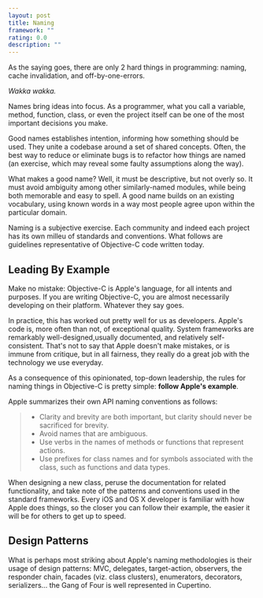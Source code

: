 ```yaml
---
layout: post
title: Naming
framework: ""
rating: 0.0
description: ""
---
```


As the saying goes, there are only 2 hard things in programming: naming, cache invalidation, and off-by-one-errors.

_Wakka wakka._

Names bring ideas into focus. As a programmer, what you call a variable, method, function, class, or even the project itself can be one of the most important decisions you make.

Good names establishes intention, informing how something should be used. They unite a codebase around a set of shared concepts. Often, the best way to reduce or eliminate bugs is to refactor how things are named (an exercise, which may reveal some faulty assumptions along the way).

What makes a good name? Well, it must be descriptive, but not overly so. It must avoid ambiguity among other similarly-named modules, while being both memorable and easy to spell. A good name builds on an existing vocabulary, using known words in a way most people agree upon within the particular domain.

Naming is a subjective exercise. Each community and indeed each project has its own milleu of standards and conventions. What follows are guidelines representative of Objective-C code written today.

## Leading By Example

Make no mistake: Objective-C is Apple's language, for all intents and purposes. If you are writing Objective-C, you are almost necessarily developing on their platform. Whatever they say goes.

In practice, this has worked out pretty well for us as developers. Apple's code is, more often than not, of exceptional quality. System frameworks are remarkably well-designed,usually documented, and relatively self-consistent. That's not to say that Apple doesn't make mistakes, or is immune from critique, but in all fairness, they really do a great job with the technology we use everyday.

As a consequence of this opinionated, top-down leadership, the rules for naming things in Objective-C is pretty simple: **follow Apple's example**.

Apple summarizes their own API naming conventions as follows:

> - Clarity and brevity are both important, but clarity should never be sacrificed for brevity.
> - Avoid names that are ambiguous.
> - Use verbs in the names of methods or functions that represent actions.
> - Use prefixes for class names and for symbols associated with the class, such as functions and data types.

When designing a new class, peruse the documentation for related functionality, and take note of the patterns and conventions used in the standard frameworks. Every iOS and OS X developer is familiar with how Apple does things, so the closer you can follow their example, the easier it will be for others to get up to speed.

## Design Patterns

What is perhaps most striking about Apple's naming methodologies is their usage of design patterns: MVC, delegates, target-action, observers, the responder chain, facades (viz. class clusters), enumerators, decorators, serializers... the Gang of Four is well represented in Cupertino.



## 
